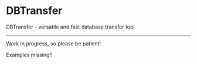 DBTransfer
==========

DBTransfer - versatile and fast database transfer tool

---
Work in progress, so please be patient!

Examples missing!!
